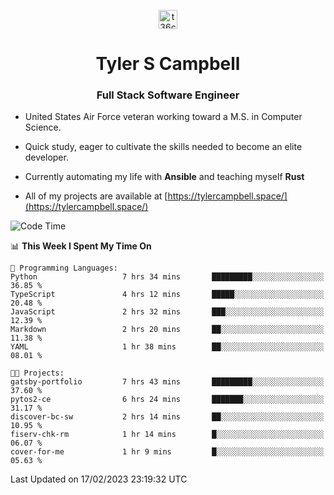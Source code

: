<p align="center">
<a href="https://www.linkedin.com/in/t36campbell" target="blank"><img align="center" src="https://ik.imagekit.io/t36campbell/Portfolio/linkedin.png.original_m8bbGgPh6.png" alt="t36campbell" height="30" width="30" /></a>
</p>
<h1 align="center">Tyler S Campbell</h1>
<h3 align="center">Full Stack Software Engineer</h3>

* United States Air Force veteran working toward a M.S. in Computer Science.

* Quick study, eager to cultivate the skills needed to become an elite developer.

* Currently automating my life with **Ansible** and teaching myself **Rust**

* All of my projects are available at [https://tylercampbell.space/](https://tylercampbell.space/)

<!--START_SECTION:waka-->
![Code Time](http://img.shields.io/badge/Code%20Time-2%2C177%20hrs%2029%20mins-blue)

📊 **This Week I Spent My Time On** 

```text
💬 Programming Languages: 
Python                   7 hrs 34 mins       █████████░░░░░░░░░░░░░░░░   36.85 % 
TypeScript               4 hrs 12 mins       █████░░░░░░░░░░░░░░░░░░░░   20.48 % 
JavaScript               2 hrs 32 mins       ███░░░░░░░░░░░░░░░░░░░░░░   12.39 % 
Markdown                 2 hrs 20 mins       ██░░░░░░░░░░░░░░░░░░░░░░░   11.38 % 
YAML                     1 hr 38 mins        ██░░░░░░░░░░░░░░░░░░░░░░░   08.01 % 

🐱‍💻 Projects: 
gatsby-portfolio         7 hrs 43 mins       █████████░░░░░░░░░░░░░░░░   37.60 % 
pytos2-ce                6 hrs 24 mins       ███████░░░░░░░░░░░░░░░░░░   31.17 % 
discover-bc-sw           2 hrs 14 mins       ██░░░░░░░░░░░░░░░░░░░░░░░   10.95 % 
fiserv-chk-rm            1 hr 14 mins        █░░░░░░░░░░░░░░░░░░░░░░░░   06.07 % 
cover-for-me             1 hr 9 mins         █░░░░░░░░░░░░░░░░░░░░░░░░   05.63 % 

```


 Last Updated on 17/02/2023 23:19:32 UTC
<!--END_SECTION:waka-->
